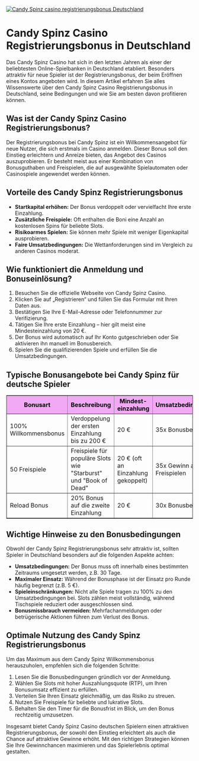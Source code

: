 [![Candy Spinz casino registrierungsbonus Deutschland](https://123-caf.pages.dev/gitsignup.png)](https://vrmoo.ru/Bt82HjjY)

<h1>Candy Spinz Casino Registrierungsbonus in Deutschland</h1>  <p>Das Candy Spinz Casino hat sich in den letzten Jahren als einer der beliebtesten Online-Spielbanken in Deutschland etabliert. Besonders attraktiv für neue Spieler ist der Registrierungsbonus, der beim Eröffnen eines Kontos angeboten wird. In diesem Artikel erfahren Sie alles Wissenswerte über den Candy Spinz Casino Registrierungsbonus in Deutschland, seine Bedingungen und wie Sie am besten davon profitieren können.</p>  <h2>Was ist der Candy Spinz Casino Registrierungsbonus?</h2>  <p>Der Registrierungsbonus bei Candy Spinz ist ein Willkommensangebot für neue Nutzer, die sich erstmals im Casino anmelden. Dieser Bonus soll den Einstieg erleichtern und Anreize bieten, das Angebot des Casinos auszuprobieren. Er besteht meist aus einer Kombination von Bonusguthaben und Freispielen, die auf ausgewählte Spielautomaten oder Casinospiele angewendet werden können.</p>  <h2>Vorteile des Candy Spinz Registrierungsbonus</h2>  <ul>   <li><strong>Startkapital erhöhen:</strong> Der Bonus verdoppelt oder vervielfacht Ihre erste Einzahlung.</li>   <li><strong>Zusätzliche Freispiele:</strong> Oft enthalten die Boni eine Anzahl an kostenlosen Spins für beliebte Slots.</li>   <li><strong>Risikoarmes Spielen:</strong> Sie können mehr Spiele mit weniger Eigenkapital ausprobieren.</li>   <li><strong>Faire Umsatzbedingungen:</strong> Die Wettanforderungen sind im Vergleich zu anderen Casinos moderat.</li> </ul>  <h2>Wie funktioniert die Anmeldung und Bonuseinlösung?</h2>  <ol>   <li>Besuchen Sie die offizielle Webseite von Candy Spinz Casino.</li>   <li>Klicken Sie auf „Registrieren“ und füllen Sie das Formular mit Ihren Daten aus.</li>   <li>Bestätigen Sie Ihre E-Mail-Adresse oder Telefonnummer zur Verifizierung.</li>   <li>Tätigen Sie Ihre erste Einzahlung – hier gilt meist eine Mindesteinzahlung von 20 €.</li>   <li>Der Bonus wird automatisch auf Ihr Konto gutgeschrieben oder Sie aktivieren ihn manuell im Bonusbereich.</li>   <li>Spielen Sie die qualifizierenden Spiele und erfüllen Sie die Umsatzbedingungen.</li> </ol>  <h2>Typische Bonusangebote bei Candy Spinz für deutsche Spieler</h2>  <table border="1" cellpadding="8" cellspacing="0" style="border-collapse: collapse; width: 100%; max-width: 600px;">   <thead>     <tr style="background-color:#f2a9f5; color:#000;">       <th>Bonusart</th>       <th>Beschreibung</th>       <th>Mindest-einzahlung</th>       <th>Umsatzbedingungen</th>     </tr>   </thead>   <tbody>     <tr>       <td>100% Willkommensbonus</td>       <td>Verdoppelung der ersten Einzahlung bis zu 200 €</td>       <td>20 €</td>       <td>35x Bonusbetrag</td>     </tr>     <tr>       <td>50 Freispiele</td>       <td>Freispiele für populäre Slots wie "Starburst" und "Book of Dead"</td>       <td>20 € (oft an Einzahlung gekoppelt)</td>       <td>35x Gewinn aus Freispielen</td>     </tr>     <tr>       <td>Reload Bonus</td>       <td>20% Bonus auf die zweite Einzahlung</td>       <td>20 €</td>       <td>30x Bonusbetrag</td>     </tr>   </tbody> </table>  <h2>Wichtige Hinweise zu den Bonusbedingungen</h2>  <p>Obwohl der Candy Spinz Registrierungsbonus sehr attraktiv ist, sollten Spieler in Deutschland besonders auf die folgenden Aspekte achten:</p>  <ul>   <li><strong>Umsatzbedingungen:</strong> Der Bonus muss oft innerhalb eines bestimmten Zeitraums umgesetzt werden, z.B. 30 Tage.</li>   <li><strong>Maximaler Einsatz:</strong> Während der Bonusphase ist der Einsatz pro Runde häufig begrenzt (z.B. 5 €).</li>   <li><strong>Spieleinschränkungen:</strong> Nicht alle Spiele tragen zu 100% zu den Umsatzbedingungen bei. Slots zählen meist vollständig, während Tischspiele reduziert oder ausgeschlossen sind.</li>   <li><strong>Bonusmissbrauch vermeiden:</strong> Mehrfachanmeldungen oder betrügerische Aktionen führen zum Verlust des Bonus.</li> </ul>  <h2>Optimale Nutzung des Candy Spinz Registrierungsbonus</h2>  <p>Um das Maximum aus dem Candy Spinz Willkommensbonus herauszuholen, empfehlen sich die folgenden Schritte:</p>  <ol>   <li>Lesen Sie die Bonusbedingungen gründlich vor der Anmeldung.</li>   <li>Wählen Sie Slots mit hoher Auszahlungsquote (RTP), um Ihren Bonusumsatz effizient zu erfüllen.</li>   <li>Verteilen Sie Ihren Einsatz gleichmäßig, um das Risiko zu streuen.</li>   <li>Nutzen Sie Freispiele für beliebte und lukrative Slots.</li>   <li>Behalten Sie den Timer für die Bonusfrist im Blick, um den Bonus rechtzeitig umzusetzen.</li> </ol>  <p>Insgesamt bietet Candy Spinz Casino deutschen Spielern einen attraktiven Registrierungsbonus, der sowohl den Einstieg erleichtert als auch die Chance auf attraktive Gewinne erhöht. Mit den richtigen Strategien können Sie Ihre Gewinnchancen maximieren und das Spielerlebnis optimal gestalten.</p>